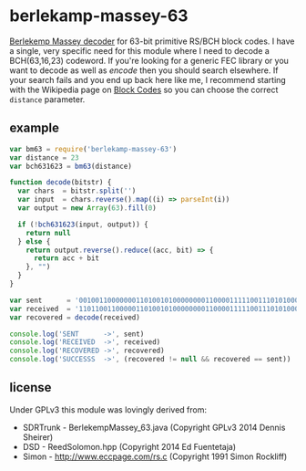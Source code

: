# berlekamp-massey-63
[Berlekemp Massey decoder](https://en.wikipedia.org/wiki/Berlekamp%E2%80%93Massey_algorithm) for 63-bit primitive RS/BCH block codes. I have a single, very specific need for this module where I need to decode a BCH(63,16,23) codeword. If you're looking for a generic FEC library or you want to decode as well as *encode* then you should search elsewhere. If your search fails and you end up back here like me, I recommend starting with the Wikipedia page on [Block Codes](https://en.wikipedia.org/wiki/Block_code) so you can choose the correct `distance` parameter.

## example
```js
var bm63 = require('berlekamp-massey-63')
var distance = 23
var bch631623 = bm63(distance)

function decode(bitstr) {
  var chars  = bitstr.split('')
  var input  = chars.reverse().map((i) => parseInt(i))
  var output = new Array(63).fill(0)

  if (!bch631623(input, output)) {
    return null
  } else {
    return output.reverse().reduce((acc, bit) => {
      return acc + bit
    }, "")
  }
}

var sent      = '001001100000001101001010000000011000011111001110101000101011000'
var received  = '110110011000001101001010000000011000011111001110101000101011011'
var recovered = decode(received)

console.log('SENT      ->', sent)
console.log('RECEIVED  ->', received)
console.log('RECOVERED ->', recovered)
console.log('SUCCESSS  ->', (recovered != null && recovered == sent))
```

## license
Under GPLv3 this module was lovingly derived from:
  + SDRTrunk - BerlekempMassey_63.java (Copyright GPLv3 2014 Dennis Sheirer)
  + DSD      - ReedSolomon.hpp (Copyright 2014 Ed Fuentetaja)
  + Simon    - http://www.eccpage.com/rs.c (Copyright 1991 Simon Rockliff)
